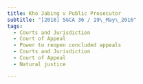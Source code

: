 ```yaml
---
title: Kho Jabing v Public Prosecutor 
subtitle: "[2016] SGCA 36 / 19\_May\_2016"
tags:
  - Courts and Jurisdiction
  - Court of Appeal
  - Power to reopen concluded appeals
  - Courts and Jurisdiction
  - Court of Appeal
  - Natural justice

---
```


